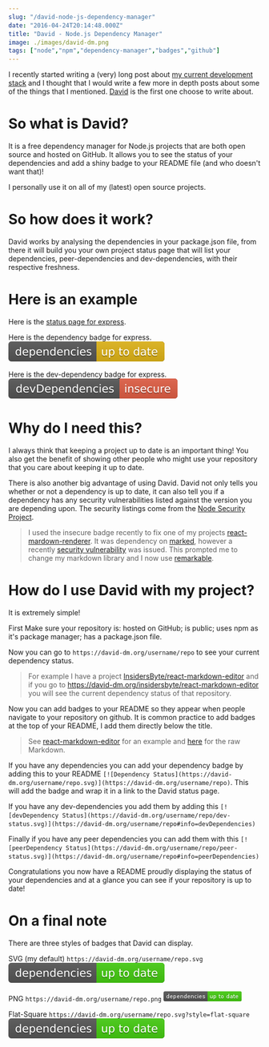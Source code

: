 ```yaml
---
slug: "/david-node-js-dependency-manager"
date: "2016-04-24T20:14:48.000Z"
title: "David - Node.js Dependency Manager"
image: ./images/david-dm.png
tags: ["node","npm","dependency-manager","badges","github"]
---
```


I recently started writing a (very) long post about
[my current development stack](https://www.insidersbyte.com/my-development-stack/)
and I thought that I would write a few more in depth posts about some of the
things that I mentioned. [David](https://david-dm.org/) is the first one choose
to write about.

# So what is David?

It is a free dependency manager for Node.js projects that are both open source
and hosted on GitHub. It allows you to see the status of your dependencies and
add a shiny badge to your README file (and who doesn't want that)!

I personally use it on all of my (latest) open source projects.

# So how does it work?

David works by analysing the dependencies in your package.json file, from there
it will build you your own project status page that will list your dependencies,
peer-dependencies and dev-dependencies, with their respective freshness.

# Here is an example

Here is the [status page for express](https://david-dm.org/expressjs/express).

Here is the dependency badge for express.
[![Dependency Status](./images/express.svg)](https://david-dm.org/expressjs/express)

Here is the dev-dependency badge for express.
[![devDependency Status](./images/dev-status.svg)](https://david-dm.org/expressjs/express#info=devDependencies)

# Why do I need this?

I always think that keeping a project up to date is an important thing! You also
get the benefit of showing other people who might use your repository that you
care about keeping it up to date.

There is also another big advantage of using David. David not only tells you
whether or not a dependency is up to date, it can also tell you if a dependency
has any security vulnerabilities listed against the version you are depending
upon. The security listings come from the
[Node Security Project](https://nodesecurity.io).

> I used the insecure badge recently to fix one of my projects
> [react-mardown-renderer](https://github.com/InsidersByte/react-markdown-renderer).
> It was dependency on [marked](https://github.com/chjj/marked), however a
> recently [security vulnerability](https://nodesecurity.io/advisories/101) was
> issued. This prompted me to change my markdown library and I now use
> [remarkable](https://github.com/jonschlinkert/remarkable).

# How do I use David with my project?

It is extremely simple!

First Make sure your repository is: hosted on GitHub; is public; uses npm as
it's package manager; has a package.json file.

Now you can go to `https://david-dm.org/username/repo` to see your current
dependency status.

> For example I have a project
> [InsidersByte/react-markdown-editor](https://github.com/InsidersByte/react-markdown-editor)
> and if you go to https://david-dm.org/insidersbyte/react-markdown-editor you
> will see the current dependency status of that repository.

Now you can add badges to your README so they appear when people navigate to
your repository on github. It is common practice to add badges at the top of
your README, I add them directly below the title.

> See
> [react-markdown-editor](https://github.com/InsidersByte/react-markdown-editor)
> for an example and
> [here](https://raw.githubusercontent.com/InsidersByte/react-markdown-editor/master/README.md)
> for the raw Markdown.

If you have any dependencies you can add your dependency badge by adding this to
your README `[![Dependency
Status](https://david-dm.org/username/repo.svg)](https://david-dm.org/username/repo)`.
This will add the badge and wrap it in a link to the David status page.

If you have any dev-dependencies you add them by adding this `[![devDependency
Status](https://david-dm.org/username/repo/dev-status.svg)](https://david-dm.org/username/repo#info=devDependencies)`

Finally if you have any peer dependencies you can add them with this
`[![peerDependency
Status](https://david-dm.org/username/repo/peer-status.svg)](https://david-dm.org/username/repo#info=peerDependencies)`

Congratulations you now have a README proudly displaying the status of your
dependencies and at a glance you can see if your repository is up to date!

# On a final note

There are three styles of badges that David can display.

SVG (my default) `https://david-dm.org/username/repo.svg`
[![Dependency Status](./images/react-markdown-editor.svg)](https://david-dm.org/InsidersByte/react-markdown-editor)

PNG `https://david-dm.org/username/repo.png`
[![Dependency Status](./images/react-markdown-editor.png)](https://david-dm.org/InsidersByte/react-markdown-editor)

Flat-Square `https://david-dm.org/username/repo.svg?style=flat-square`
[![Dependency Status](./images/react-markdown-editor.svg?style=flat-square)](https://david-dm.org/InsidersByte/react-markdown-editor)
